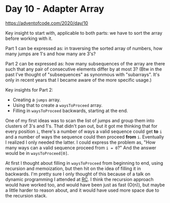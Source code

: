 # Day 10 - Adapter Array

<https://adventofcode.com/2020/day/10>

Key insight to start with, applicable to both parts: we have to sort the array before working with it.

Part 1 can be expressed as: in traversing the sorted array of numbers, how many jumps are 1's and how many are 3's?

Part 2 can be expressed as: how many subsequences of the array are there such that any pair of consecutive elements differ by at most 3?  (Btw in the past I've thought of "subsequences" as synonmous with "subarrays".  It's only in recent years that I became aware of the more specific usage.)

Key insights for Part 2:

- Creating a `jumps` array.
- Using that to create a `waysToProceed` array.
- Filling in `waysToProceed` backwards, starting at the end.

One of my first ideas was to scan the list of jumps and group them into clusters of 3's and 1's.  That didn't pan out, but it got me thinking that for every position `i`, there's a number of ways a valid sequence could get **to** `i` and a number of ways the sequence could then proceed **from** `i`.  Eventually I realized I only needed the latter.  I could express the problem as, "How many ways can a valid sequence proceed from `i = 0`?"  And the answer would be in `waysToProceed[0]`.

At first I thought about filling in `waysToProceed` from beginning to end, using recursion and memoization, but then hit on the idea of filling it in backwards.  I'm pretty sure I only thought of this because of a talk on dynamic programming I attended at [RC](https://www.recurse.com/).  I think the recursion approach would have worked too, and would have been just as fast (O(n)), but maybe a little harder to reason about, and it would have used more space due to the recursion stack.

